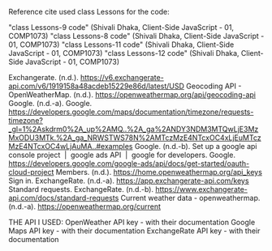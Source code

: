 
Reference cite used class Lessons for the code:

"class Lessons-9 code" (Shivali Dhaka, Client-Side JavaScript - 01, COMP1073) "class Lessons-8 code" (Shivali Dhaka, Client-Side JavaScript - 01, COMP1073)
"class Lessons-11 code" (Shivali Dhaka, Client-Side JavaScript - 01, COMP1073) "class Lessons-12 code" (Shivali Dhaka, Client-Side JavaScript - 01, COMP1073)

Exchangerate. (n.d.). https://v6.exchangerate-api.com/v6/1919158a48acdeb15229e86d/latest/USD 
Geocoding API - OpenWeatherMap. (n.d.). https://openweathermap.org/api/geocoding-api 
Google. (n.d.-a). Google. https://developers.google.com/maps/documentation/timezone/requests-timezone?_gl=1%2Askdrm0%2A_up%2AMQ..%2A_ga%2ANDY3NDM3MTQwLjE3MzMxODU3MTk.%2A_ga_NRWSTWS78N%2AMTczMzE4NTcxOC4xLjEuMTczMzE4NTcxOC4wLjAuMA..#examples 
Google. (n.d.-b). Set up a google api console project  |  google ads API  |  google for developers. Google. https://developers.google.com/google-ads/api/docs/get-started/oauth-cloud-project 
Members. (n.d.). https://home.openweathermap.org/api_keys 
Sign in. ExchangeRate. (n.d.-a). https://app.exchangerate-api.com/keys 
Standard requests. ExchangeRate. (n.d.-b). https://www.exchangerate-api.com/docs/standard-requests 
Current weather data - openweathermap. (n.d.-a). https://openweathermap.org/current 

THE API I USED: 
OpenWeather API key - with their documentation
Google Maps API key - with their documentation
ExchangeRate API key - with their documentation



